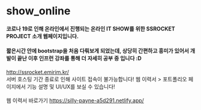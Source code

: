 # show_online
#### 코로나 19로 인해 온라인에서 진행되는 온라인 IT SHOW를 위한 SSROCKET PROJECT 소개 웹페이지입니다.
#### 짧은시간 안에 bootstrap을 처음 다뤄보게 되었는데, 상당히 간편하고 흥미가 있어서 개발이 끝난 이후 인프런 강좌를 통해 더 자세히 공부 중 입니다 :D

http://ssrocket.emirim.kr/ <br>
서버 호스팅 기간 종료로 인해 사이트 접속이 불가능합니다! 웹 이력서 > 포트폴리오 페이지에서 기능 설명 및 UI/UX를 보실 수 있습니다! 
<br>
<br>
웹 이력서 바로가기 https://silly-payne-a5d291.netlify.app/
